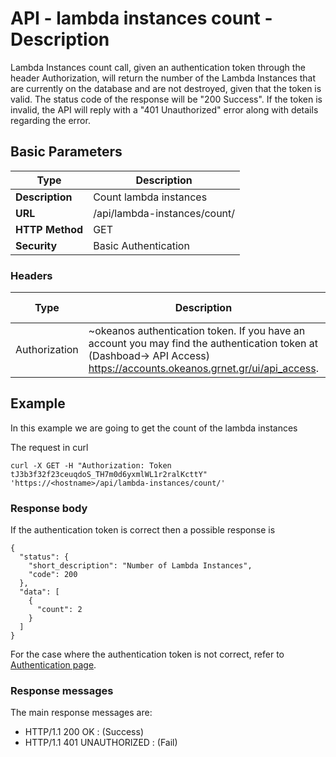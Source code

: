 
# API - lambda instances count - Description

Lambda Instances count call, given an authentication token through the header Authorization,
will return the number of the Lambda Instances that are currently on the database and are not
destroyed, given that the token is valid. The status code of the response will be "200 Success".
If the token is invalid, the API will reply with a "401 Unauthorized" error along with details
regarding the error.

## Basic Parameters

|Type | Description
|------|-------------
| **Description** | Count lambda instances
| **URL**         | /api/lambda-instances/count/  
| **HTTP Method** | GET
| **Security**    | Basic Authentication


### Headers

Type          | Description          | Required | Default value | Example value
------------- | -------------------- | -------- | ------------- | ----------------------------
Authorization | ~okeanos authentication token. If you have an account you may find the authentication token at (Dashboad-> API Access) https://accounts.okeanos.grnet.gr/ui/api_access. | `Yes`    | None          | Token tJ3b3f32f23ceuqdoS_..


## Example

In this example we are going to get the count of the lambda instances

The request in curl

```
curl -X GET -H "Authorization: Token tJ3b3f32f23ceuqdoS_TH7m0d6yxmlWL1r2ralKcttY" 'https://<hostname>/api/lambda-instances/count/'
```


### Response body

If the authentication token is correct then a possible response is

```
{
  "status": {
    "short_description": "Number of Lambda Instances",
    "code": 200
  },
  "data": [
    {
      "count": 2
    }
  ]
}
```

For the case where the authentication token is not correct, refer to [Authentication page](Authentication.md).

### Response messages
The main response messages are:

 - HTTP/1.1 200 OK : (Success)
 - HTTP/1.1 401 UNAUTHORIZED : (Fail)
